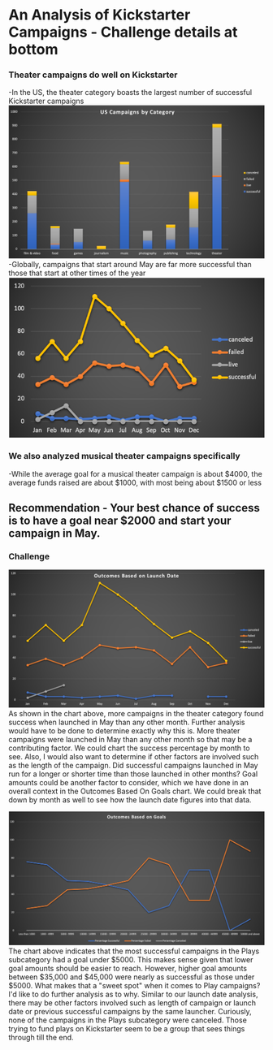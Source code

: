 # An Analysis of Kickstarter Campaigns - Challenge details at bottom
### Theater campaigns do well on Kickstarter
-In the US, the theater category boasts the largest number of successful Kickstarter campaigns
![US_campaigns_by_category](https://github.com/songmanrob/kickstarter-analysis/blob/master/US_campaigns_by_category.png)
-Globally, campaigns that start around May are far more successful than those that start at other times of the year
![Outcomes%20Based%20on%20Launch%20Date](https://github.com/songmanrob/kickstarter-analysis/blob/master/Outcomes%20Based%20on%20Launch%20Date.png)
### We also analyzed musical theater campaigns specifically
-While the average goal for a musical theater campaign is about $4000, the average funds raised are about $1000, with most being about $1500 or less
## Recommendation - Your best chance of success is to have a goal near $2000 and start your campaign in May.




### Challenge



![Challenge%20-%20Outcomes%20Based%20on%20Launch%20Date](https://github.com/songmanrob/kickstarter-analysis/blob/master/Challenge%20-%20Outcomes%20Based%20on%20Launch%20Date.png)
As shown in the chart above, more campaigns in the theater category found success when launched in May than any other month. Further analysis would have to be done to determine exactly why this is. More theater campaigns were launched in May than any other month so that may be a contributing factor. We could chart the success percentage by month to see. Also, I would also want to determine if other factors are involved such as the length of the campaign. Did successful campaigns launched in May run for a longer or shorter time than those launched in other months? Goal amounts could be another factor to consider, which we have done in an overall context in the Outcomes Based On Goals chart. We could break that down by month as well to see how the launch date figures into that data.													
													
													
													
![Challenge%20-%20Outcomes%20Based%20on%20Goals](https://github.com/songmanrob/kickstarter-analysis/blob/master/Challenge%20-%20Outcomes%20Based%20on%20Goals.png)
The chart above indicates that the most successful campaigns in the Plays subcategory had a goal under $5000. This makes sense given that lower goal amounts should be easier to reach. However, higher goal amounts between $35,000 and $45,000 were nearly as successful as those under $5000. What makes that a "sweet spot" when it comes to Play campaigns? I'd like to do further analysis as to why. Similar to our launch date analysis, there may be other factors involved such as length of campaign or launch date or previous successful campaigns by the same launcher. Curiously, none of the campaigns in the Plays subcategory were canceled. Those trying to fund plays on Kickstarter seem to be a group that sees things through till the end.
